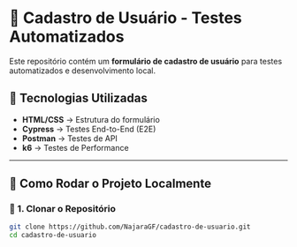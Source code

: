# 🚀 Cadastro de Usuário - Testes Automatizados

Este repositório contém um **formulário de cadastro de usuário** para testes automatizados e desenvolvimento local.

## 📌 **Tecnologias Utilizadas**
- **HTML/CSS** → Estrutura do formulário  
- **Cypress** → Testes End-to-End (E2E)  
- **Postman** → Testes de API  
- **k6** → Testes de Performance  

---

## **📌 Como Rodar o Projeto Localmente**
### 🔹 1. Clonar o Repositório
```sh
git clone https://github.com/NajaraGF/cadastro-de-usuario.git
cd cadastro-de-usuario
